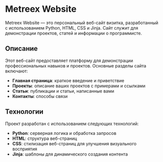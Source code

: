 # Metreex Website

Metreex Website — это персональный веб-сайт визитка, разработанный с использованием Python, HTML, CSS и Jinja. Сайт служит для демонстрации проектов, статей и информации о программисте.

## Описание

Этот веб-сайт предоставляет платформу для демонстрации профессиональных навыков и проектов. Основные разделы сайта включают:

- **Главная страница**: краткое введение и приветствие
- **Проекты**: описание ваших проектов с примерами и ссылками
- **Статьи**: публикации и статьи, написанные вами
- **Контакты**: способы связи

## Технологии

Проект разработан с использованием следующих технологий:

- **Python**: серверная логика и обработка запросов
- **HTML**: структура веб-страниц
- **CSS**: стилизация веб-страниц для улучшения визуального восприятия
- **Jinja**: шаблоны для динамического создания контента


